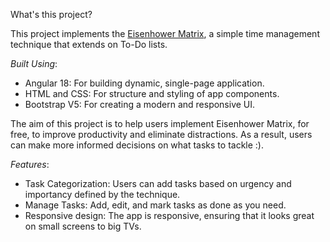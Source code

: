 What's this project?

This project implements the [Eisenhower Matrix](https://www.eisenhower.me/eisenhower-matrix/), a simple time management technique that extends on To-Do lists.

*Built Using*:
- Angular 18: For building dynamic, single-page application.
- HTML and CSS: For structure and styling of app components.
- Bootstrap V5: For creating a modern and responsive UI. 

The aim of this project is to help users implement Eisenhower Matrix, for free, to improve productivity and eliminate distractions. As a result, users can make more informed decisions on what tasks to tackle :).

*Features*:
- Task Categorization: Users can add tasks based on urgency and importancy defined by the technique.
- Manage Tasks: Add, edit, and mark tasks as done as you need.
- Responsive design: The app is responsive, ensuring that it looks great on small screens to big TVs. 
